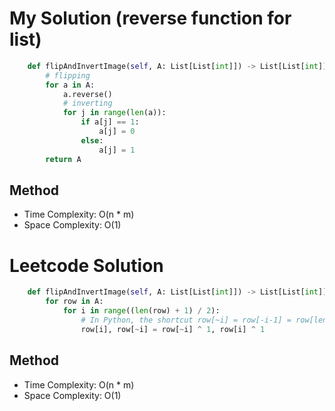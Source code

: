 # My Solution (reverse function for list)
```Python
    def flipAndInvertImage(self, A: List[List[int]]) -> List[List[int]]:
        # flipping
        for a in A:
            a.reverse()
            # inverting
            for j in range(len(a)):
                if a[j] == 1: 
                    a[j] = 0
                else:
                    a[j] = 1
        return A
```

## Method
- Time Complexity: O(n * m)
- Space Complexity: O(1)

# Leetcode Solution
```Python
    def flipAndInvertImage(self, A: List[List[int]]) -> List[List[int]]:
        for row in A:
            for i in range((len(row) + 1) / 2):
                # In Python, the shortcut row[~i] = row[-i-1] = row[len(row) - 1 -i]
                row[i], row[~i] = row[~i] ^ 1, row[i] ^ 1
```

## Method
- Time Complexity: O(n * m)
- Space Complexity: O(1)
